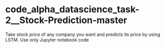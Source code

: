 # code_alpha_datascience_task-2__Stock-Prediction-master
Take stock price of any company you want and predicts  its price by using LSTM. Use only Jupyter notebook  code
